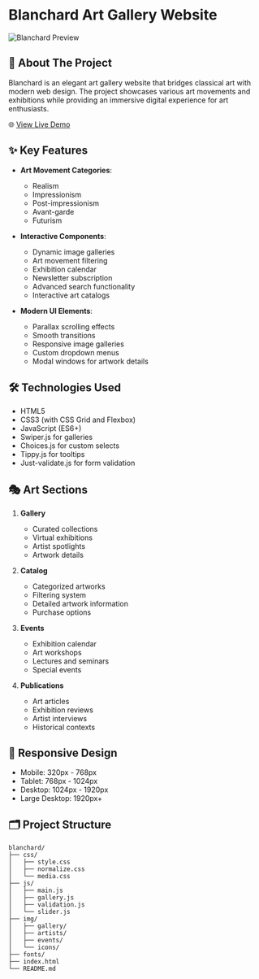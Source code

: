 # Blanchard Art Gallery Website

![Blanchard Preview](https://sjc.microlink.io/YAk7nVkHIo5ERCCcfdLLovq7bMUpYgk4Y2AxC66FofXzPajhG2I1IrW_M-qbiG6uv9OH1Dix8XjzTdJafS85QQ.jpeg)

## 🎨 About The Project

Blanchard is an elegant art gallery website that bridges classical art with modern web design. The project showcases various art movements and exhibitions while providing an immersive digital experience for art enthusiasts.

🌐 [View Live Demo](https://srg201.github.io/blanchard/)

## ✨ Key Features

- **Art Movement Categories**:
  - Realism
  - Impressionism
  - Post-impressionism
  - Avant-garde
  - Futurism
  
- **Interactive Components**:
  - Dynamic image galleries
  - Art movement filtering
  - Exhibition calendar
  - Newsletter subscription
  - Advanced search functionality
  - Interactive art catalogs

- **Modern UI Elements**:
  - Parallax scrolling effects
  - Smooth transitions
  - Responsive image galleries
  - Custom dropdown menus
  - Modal windows for artwork details

## 🛠️ Technologies Used

- HTML5
- CSS3 (with CSS Grid and Flexbox)
- JavaScript (ES6+)
- Swiper.js for galleries
- Choices.js for custom selects
- Tippy.js for tooltips
- Just-validate.js for form validation

## 🎭 Art Sections

1. **Gallery**
   - Curated collections
   - Virtual exhibitions
   - Artist spotlights
   - Artwork details

2. **Catalog**
   - Categorized artworks
   - Filtering system
   - Detailed artwork information
   - Purchase options

3. **Events**
   - Exhibition calendar
   - Art workshops
   - Lectures and seminars
   - Special events

4. **Publications**
   - Art articles
   - Exhibition reviews
   - Artist interviews
   - Historical contexts

## 📱 Responsive Design

- Mobile: 320px - 768px
- Tablet: 768px - 1024px
- Desktop: 1024px - 1920px
- Large Desktop: 1920px+

## 🗂️ Project Structure

```text
blanchard/
├── css/
│   ├── style.css
│   ├── normalize.css
│   └── media.css
├── js/
│   ├── main.js
│   ├── gallery.js
│   ├── validation.js
│   └── slider.js
├── img/
│   ├── gallery/
│   ├── artists/
│   ├── events/
│   └── icons/
├── fonts/
├── index.html
└── README.md
